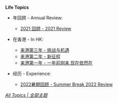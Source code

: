 **Life Topics**

* 年回顾 - Annual Review:

  * [2021 回顾 - 2021 Review](https://ultrafish.cn/2021/12/31/2021-review/)  

* 在香港 - In HK:
  * [来港第三年 - 挑战与机遇](https://ultrafish.cn/2022/08/31/third-year/)
  * [来港第二年 - 新征程](https://ultrafish.cn/2021/07/04/second-year/)
  * [来港第一年 - 一年前刚来 现在依然在](https://ultrafish.cn/2020/08/31/one-year/)  



* 经历 - Experience:

  * [2022暑期回顾 - Summer Break 2022 Review](https://ultrafish.cn/2022/07/18/summer-break-2022/)


[*All Topics | 全部主题*](https://ultrafish.cn/topics/#/)